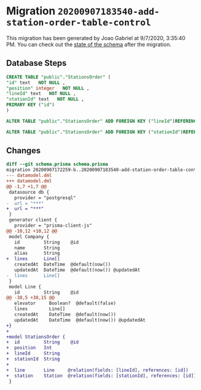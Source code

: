 # Migration `20200907183540-add-station-order-table-control`

This migration has been generated by Joao Gabriel at 9/7/2020, 3:35:40 PM.
You can check out the [state of the schema](./schema.prisma) after the migration.

## Database Steps

```sql
CREATE TABLE "public"."StationsOrder" (
"id" text   NOT NULL ,
"position" integer   NOT NULL ,
"lineId" text   NOT NULL ,
"stationId" text   NOT NULL ,
PRIMARY KEY ("id")
)

ALTER TABLE "public"."StationsOrder" ADD FOREIGN KEY ("lineId")REFERENCES "public"."Line"("id") ON DELETE CASCADE ON UPDATE CASCADE

ALTER TABLE "public"."StationsOrder" ADD FOREIGN KEY ("stationId")REFERENCES "public"."Station"("id") ON DELETE CASCADE ON UPDATE CASCADE
```

## Changes

```diff
diff --git schema.prisma schema.prisma
migration 20200907172259-b..20200907183540-add-station-order-table-control
--- datamodel.dml
+++ datamodel.dml
@@ -1,7 +1,7 @@
 datasource db {
   provider = "postgresql"
-  url = "***"
+  url = "***"
 }
 generator client {
   provider = "prisma-client-js"
@@ -10,12 +10,12 @@
 model Company {
   id         String    @id
   name       String
   alias      String
+  lines      Line[]
   createdAt  DateTime  @default(now())
   updatedAt  DateTime  @default(now()) @updatedAt
-  lines      Line[]
 }
 model Line {
   id         String    @id
@@ -38,5 +38,15 @@
   elevator     Boolean?  @default(false)
   lines        Line[]  
   createdAt    DateTime  @default(now())
   updatedAt    DateTime  @default(now()) @updatedAt
+}
+
+model StationsOrder {
+  id         String    @id
+  position   Int
+  lineId     String
+  stationId  String
+
+  line       Line     @relation(fields: [lineId], references: [id])
+  station    Station  @relation(fields: [stationId], references: [id])
 }
```


